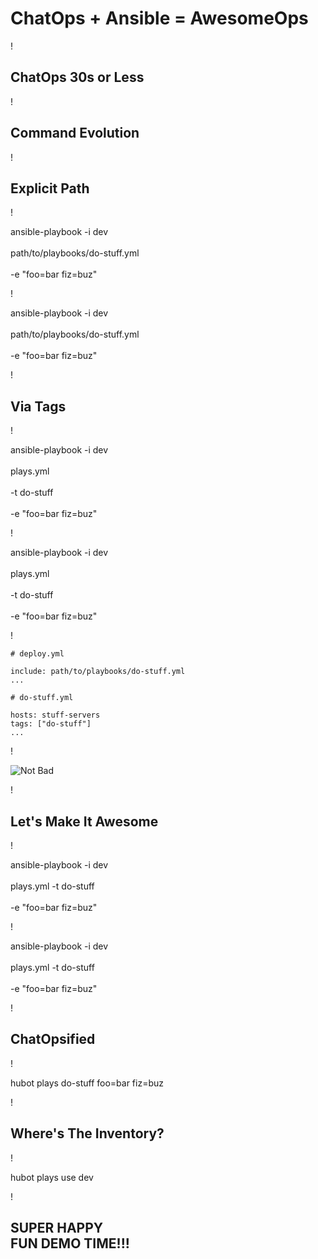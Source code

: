 # ChatOps + Ansible = AwesomeOps

!

## ChatOps 30s or Less

!

## Command Evolution

!

## Explicit Path

!


ansible-playbook -i dev \
<br/>
path/to/playbooks/do-stuff.yml \
<br/>
-e "foo=bar fiz=buz"

!

ansible-playbook -i dev \
<br/>
<span class="highlight">path/to/playbooks/do-stuff.yml</span> \
<br/>
-e "foo=bar fiz=buz"


!

## Via Tags

!

ansible-playbook -i dev \
<br/>
plays.yml \
<br/>
-t do-stuff \
<br/>
-e "foo=bar fiz=buz"

!

ansible-playbook -i dev \
<br/>
<span class="highlight">plays.yml</span> \
<br/>
-t <span class="highlight">do-stuff</span> \
<br/>
-e "foo=bar fiz=buz"

!

```
# deploy.yml

include: path/to/playbooks/do-stuff.yml
...

# do-stuff.yml

hosts: stuff-servers
tags: ["do-stuff"]
...
```

!

![Not Bad](http://fs181.www.ex.ua/show/47847299/47847299.png)

!

## Let's Make It Awesome

!

ansible-playbook -i dev \
<br/>
plays.yml -t do-stuff \
<br/>
-e "foo=bar fiz=buz"

!

ansible-playbook -i <span class="highlight">dev</span> \
<br/>
<span class="highlight">plays</span>.yml -t <span class="highlight">do-stuff</span> \
<br/>
-e "<span class="highlight">foo=bar fiz=buz</span>"

!

## ChatOpsified

!

hubot plays do-stuff foo=bar fiz=buz

!

## Where's The Inventory?

!

hubot plays use dev

!

## SUPER HAPPY <br/> FUN DEMO TIME!!!
